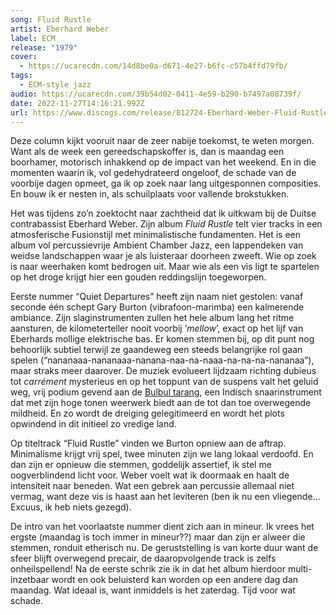 ```yaml
---
song: Fluid Rustle
artist: Eberhard Weber
label: ECM
release: "1979"
cover:
  - https://ucarecdn.com/14d8be0a-d671-4e27-b6fc-c57b4ffd79fb/
tags:
  - ECM-style jazz
audio: https://ucarecdn.com/39b54d02-0411-4e59-b290-b7497a08739f/
date: 2022-11-27T14:16:21.992Z
url: https://www.discogs.com/release/812724-Eberhard-Weber-Fluid-Rustle
---
```

Deze column kijkt vooruit naar de zeer nabije toekomst, te weten morgen. Want als de week een gereedschapskoffer is, dan is maandag een boorhamer, motorisch inhakkend op de impact van het weekend. En in die momenten waarin ik, vol gedehydrateerd ongeloof, de schade van de voorbije dagen opmeet, ga ik op zoek naar lang uitgesponnen composities. En bouw ik er nesten in, als schuilplaats voor vallende brokstukken.

Het was tijdens zo’n zoektocht naar zachtheid dat ik uitkwam bij de Duitse contrabassist Eberhard Weber. Zijn album *Fluid Rustle* telt vier tracks in een atmosferische Fusionstijl met minimalistische fundamenten. Het is een album vol percussievrije Ambient Chamber Jazz, een lappendeken van weidse landschappen waar je als luisteraar doorheen zweeft. Wie op zoek is naar weerhaken komt bedrogen uit. Maar wie als een vis ligt te spartelen op het droge krijgt hier een gouden reddingslijn toegeworpen.

Eerste nummer “Quiet Departures” heeft zijn naam niet gestolen: vanaf seconde één schept Gary Burton (vibrafoon-marimba) een kalmerende ambiance. Zijn slaginstrumenten zullen het hele album lang het ritme aansturen, de kilometerteller nooit voorbij ’*mellow*’, exact op het lijf van Eberhards mollige elektrische bas. Er komen stemmen bij, op dit punt nog behoorlijk subtiel terwijl ze gaandeweg een steeds belangrijke rol gaan spelen (“nananaaa-nananaaa-nanana-naa-na-naaa-na-na-na-nananaa”), maar straks meer daarover. De muziek evolueert lijdzaam richting dubieus tot *carrément* mysterieus en op het toppunt van de suspens valt het geluid weg, vrij podium gevend aan de [Bulbul tarang](https://en.wikipedia.org/wiki/Bulbul_tarang), een Indisch snaarinstrument dat met zijn hoge tonen weerwerk biedt aan de tot dan toe overwegende mildheid. En zo wordt de dreiging gelegitimeerd en wordt het plots opwindend in dit initieel zo vredige land.

Op titeltrack “Fluid Rustle” vinden we Burton opniew aan de aftrap. Minimalisme krijgt vrij spel, twee minuten zijn we lang lokaal verdoofd. En dan zijn er opnieuw die stemmen, goddelijk assertief, ik stel me oogverblindend licht voor. Weber voelt wat ik doormaak en haalt de intensiteit naar beneden. Wat een gebrek aan percussie allemaal niet vermag, want deze vis is haast aan het leviteren (ben ik nu een vliegende… Excuus, ik heb niets gezegd).

De intro van het voorlaatste nummer dient zich aan in mineur. Ik vrees het ergste (maandag is toch immer in mineur??) maar dan zijn er alweer die stemmen, ronduit etherisch nu. De geruststelling is van korte duur want de sfeer blijft overwegend precair, de daaropvolgende track is zelfs onheilspellend! Na de eerste schrik zie ik in dat het album hierdoor multi-inzetbaar wordt en ook beluisterd kan worden op een andere dag dan maandag. Wat ideaal is, want inmiddels is het zaterdag. Tijd voor wat schade.